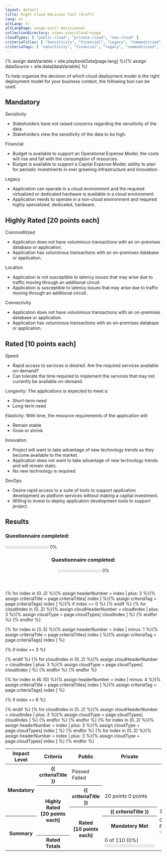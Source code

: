 ```yaml
---
layout: default
title: Right Cloud Decision Tool (draft)
lang: en
altLang: fr
altLangPage: nuage-outil-decisionnel
collectionDirectory: views-vues/cloud-nuage
cloudTypes: [ "public-cloud", "private-cloud", "non-cloud" ]
criteriaTitles: [ "Sensitivity", "Financial", "Legacy", "Commoditized", "Location", "Connectivity", "Speed", "Longevity", "Elasticity", "Innovation", "DevOps" ]
criteriaTags: [ "sensitivity", "financial", "legacy", "commoditized", "location", "connectivity", "speed", "longevity", "elasticity", "innovation", "devops" ]
---
```

{% assign dataVariable = site.playbookData[page.lang] %}{%
assign dataSource = site.data[dataVariable] %}
<div class="wb-inview" data-inview="progress-overlay">

To help organize the decision of which cloud deployment model is the right deployment model for your business context, the following tool can be used.

</div>

<div id="right-cloud-questionnaire" class="wb-frmvld">
<form method="post" action="#">

<section>

## Mandatory

<!-- Question 1 -->
<div id="question-1" class="wb-fieldflow" data-wb-fieldflow='{ "renderas":"radio", "noForm": true, "base": { "live": true }, "default": { "action": "addClass", "source": ".sensitivity-result > span", "class": "hidden" } }'>
<p>Sensitivity</p>
<ul>
<li data-wb-fieldflow='{ "action": "removeClass", "source": "#public-cloud-sensitivity-passed, #private-cloud-sensitivity-failed, #non-cloud-sensitivity-failed", "class": "hidden" }'>Stakeholders have not raised concerns regarding the sensitivity of the data.</li>
<li data-wb-fieldflow='{ "action": "removeClass", "source": "#public-cloud-sensitivity-failed, #private-cloud-sensitivity-passed, #non-cloud-sensitivity-passed", "class": "hidden" }'>Stakeholders view the sensitivity of the data to be high.</li>
</ul>
</div>

<!-- Question 2 -->
<div id="question-2" class="wb-fieldflow" data-wb-fieldflow='{ "renderas":"radio", "noForm": true, "base": { "live": true }, "default": { "action": "addClass", "source": ".financial-result > span", "class": "hidden" } }'>
<p>Financial</p>
<ul>
<li data-wb-fieldflow='{ "action": "removeClass", "source": "#public-cloud-financial-passed, #private-cloud-financial-failed, #non-cloud-financial-failed", "class": "hidden" }'>Budget is available to support an Operational Expense Model; the costs will rise and fall with the consumption of resources.</li>
<li data-wb-fieldflow='{ "action": "removeClass", "source": "#public-cloud-financial-failed, #private-cloud-financial-passed, #non-cloud-financial-passed", "class": "hidden" }'>Budget is available to support a Capital Expense Model; ability to plan for periodic investments in ever greening infrastructure and innovation.</li>
</ul>
</div>

<!-- Question 3 -->
<div id="question-3" class="wb-fieldflow" data-wb-fieldflow='{ "renderas":"radio", "noForm": true, "base": { "live": true }, "default": { "action": "addClass", "source": ".legacy-result > span", "class": "hidden" } }'>
<p>Legacy</p>
<ul>
<li data-wb-fieldflow='{ "action": "removeClass", "source": "#public-cloud-legacy-passed, #private-cloud-legacy-passed, #non-cloud-legacy-failed", "class": "hidden" }'>Application can operate in a cloud environment and the required virtualized or dedicated hardware is available in a cloud environment.</li>
<li data-wb-fieldflow='{ "action": "removeClass", "source": "#public-cloud-legacy-failed, #private-cloud-legacy-failed, #non-cloud-legacy-passed", "class": "hidden" }'>Application needs to operate in a non-cloud environment and required highly specialized, dedicated, hardware.</li>
</ul>
</div>

</section>

<section>

## Highly Rated [20 points each]

<!-- Question 4 -->
<div id="question-4" class="wb-fieldflow" data-wb-fieldflow='{ "renderas":"radio", "noForm": true, "base": { "live": true }, "default": { "action": "addClass", "source": ".commoditized-result > span", "class": "hidden" } }'>
<p>Commoditized</p>
<ul>
<li data-wb-fieldflow='{ "action": "removeClass", "source": "#public-cloud-commoditized-passed, #private-cloud-commoditized-failed, #non-cloud-commoditized-failed", "class": "hidden" }'>Application does not have voluminous transactions with an on-premises database or application.</li>
<li data-wb-fieldflow='{ "action": "removeClass", "source": "#public-cloud-commoditized-failed, #private-cloud-commoditized-passed, #non-cloud-commoditized-passed", "class": "hidden" }'>Application has voluminous transactions with an on-premises database or application.</li>
</ul>
</div>

<!-- Question 5 -->
<div id="question-5" class="wb-fieldflow" data-wb-fieldflow='{ "renderas":"radio", "noForm": true, "base": { "live": true }, "default": { "action": "addClass", "source": ".location-result > span", "class": "hidden" } }'>
<p>Location</p>
<ul>
<li data-wb-fieldflow='{ "action": "removeClass", "source": "#public-cloud-location-passed, #private-cloud-location-failed, #non-cloud-location-failed", "class": "hidden" }'>Application is not susceptible to latency issues that may arise due to traffic moving through an additional circuit.</li>
<li data-wb-fieldflow='{ "action": "removeClass", "source": "#public-cloud-location-failed, #private-cloud-location-passed, #non-cloud-location-passed", "class": "hidden" }'>Application is susceptible to latency issues that may arise due to traffic moving through an additional circuit.</li>
</ul>
</div>

<!-- Question 6 -->
<div id="question-6" class="wb-fieldflow" data-wb-fieldflow='{ "renderas":"radio", "noForm": true, "base": { "live": true }, "default": { "action": "addClass", "source": ".connectivity-result > span", "class": "hidden" } }'>
<p>Connectivity</p>
<ul>
<li data-wb-fieldflow='{ "action": "removeClass", "source": "#public-cloud-connectivity-passed, #private-cloud-connectivity-failed, #non-cloud-connectivity-failed", "class": "hidden" }'>Application does not have voluminous transactions with an on-premises database or application.</li>
<li data-wb-fieldflow='{ "action": "removeClass", "source": "#public-cloud-connectivity-failed, #private-cloud-connectivity-passed, #non-cloud-connectivity-passed", "class": "hidden" }'>Application has voluminous transactions with an on-premises database or application.</li>
</ul>
</div>

</section>

<section>

## Rated [10 points each]

<!-- Question 7 -->
<div id="question-7" class="wb-fieldflow" data-wb-fieldflow='{ "renderas":"radio", "noForm": true, "base": { "live": true }, "default": { "action": "addClass", "source": ".speed-result > span", "class": "hidden" } }'>
<p>Speed</p>
<ul>
<li data-wb-fieldflow='{ "action": "removeClass", "source": "#public-cloud-speed-passed, #private-cloud-speed-failed, #non-cloud-speed-failed", "class": "hidden" }'>Rapid access to services is desired. Are the required services available on-demand?</li>
<li data-wb-fieldflow='{ "action": "removeClass", "source": "#public-cloud-speed-failed, #private-cloud-speed-passed, #non-cloud-speed-passed", "class": "hidden" }'>Can tolerate the time required to implement the services that may not currently be available on-demand.</li>
</ul>
</div>

<!-- Question 8 -->
<div id="question-8" class="wb-fieldflow" data-wb-fieldflow='{ "renderas":"radio", "noForm": true, "base": { "live": true }, "default": { "action": "addClass", "source": ".longevity-result > span", "class": "hidden" } }'>
<p>Longevity: The applications is expected to meet a:</p>
<ul>
<li data-wb-fieldflow='{ "action": "removeClass", "source": "#public-cloud-longevity-passed, #private-cloud-longevity-failed, #non-cloud-longevity-failed", "class": "hidden" }'>Short-term need</li>
<li data-wb-fieldflow='{ "action": "removeClass", "source": "#public-cloud-longevity-passed, #private-cloud-longevity-passed, #non-cloud-longevity-passed", "class": "hidden" }'>Long-term need</li>
</ul>
</div>

<!-- Question 9 -->
<div id="question-9" class="wb-fieldflow" data-wb-fieldflow='{ "renderas":"radio", "noForm": true, "base": { "live": true }, "default": { "action": "addClass", "source": ".elasticity-result > span", "class": "hidden" } }'>
<p>Elasticity: With time, the resource requirements of the  application will:</p>
<ul>
<li data-wb-fieldflow='{ "action": "removeClass", "source": "#public-cloud-elasticity-passed, #private-cloud-elasticity-passed, #non-cloud-elasticity-passed", "class": "hidden" }'>Remain stable</li>
<li data-wb-fieldflow='{ "action": "removeClass", "source": "#public-cloud-elasticity-passed, #private-cloud-elasticity-failed, #non-cloud-elasticity-failed", "class": "hidden" }'>Grow or shrink</li>
</ul>
</div>

<!-- Question 10 -->
<div id="question-10" class="wb-fieldflow" data-wb-fieldflow='{ "renderas":"radio", "noForm": true, "base": { "live": true }, "default": { "action": "addClass", "source": ".innovation-result > span", "class": "hidden" } }'>
<p>Innovation</p>
<ul>
<li data-wb-fieldflow='{ "action": "removeClass", "source": "#public-cloud-innovation-passed, #private-cloud-innovation-failed, #non-cloud-innovation-failed", "class": "hidden" }'>Project will want to take advantage of new technology trends as they become available to the market.</li>
<li data-wb-fieldflow='{ "action": "removeClass", "source": "#public-cloud-innovation-failed, #private-cloud-innovation-passed, #non-cloud-innovation-failed", "class": "hidden" }'>Application does not want to take advantage of new technology trends and will remain static.</li>
<li data-wb-fieldflow='{ "action": "removeClass", "source": "#public-cloud-innovation-failed, #private-cloud-innovation-failed, #non-cloud-innovation-passed", "class": "hidden" }'>No new technology is required.</li>
</ul>
</div>

<!-- Question 11 -->
<div id="question-11" class="wb-fieldflow" data-wb-fieldflow='{ "renderas":"radio", "noForm": true, "base": { "live": true }, "default": { "action": "addClass", "source": ".devops-result > span", "class": "hidden" } }'>
<p>DevOps</p>
<ul>
<li data-wb-fieldflow='{ "action": "removeClass", "source": "#public-cloud-devops-passed, #private-cloud-devops-failed, #non-cloud-devops-failed", "class": "hidden" }'>Desire rapid access to a suite of tools to support application development as platform services without making a capital investment.</li>
<li data-wb-fieldflow='{ "action": "removeClass", "source": "#public-cloud-devops-failed, #private-cloud-devops-passed, #non-cloud-devops-passed", "class": "hidden" }'>Willing to invest to deploy application development tools to support project.</li>
</ul>
</div>

</section>

</form>
</div>

<!--Results-->
<section>

## Results

<section>
<h3 class="h5 mrgn-bttm-0 mrgn-tp-0 mrgn-rght-sm pull-left">Questionnaire completed:</h3>

<p><progress id="questionnaire-progress" value="0" max="100" class="wb-calculate" data-wb-calculate='{ "eventTrigger": "addClass.action.wb-fieldflow removeClass.action.wb-fieldflow toggle.action.wb-fieldflow score-updated", "operations": [
  { "type": "percent", "decimalPlaces": 0, "outputTarget": "#questionnaire-progress-percent, #questionnaire-progress-overlay-percent", "inputs": [
    { "type": "count", "query": "#right-cloud-questionnaire fieldset input:checked" },
    { "type": "count", "query": "#right-cloud-questionnaire fieldset" }
  ] },
  { "type": "number", "outputTarget": "#questionnaire-progress, #questionnaire-progress-overlay", "outputAttribute": "value", "query": "#questionnaire-progress-percent" },
  { "type": "conditional",
    "inputs": [
      { "type": ">", "inputs": [ { "type": "number", "query": "#questionnaire-progress-percent" }, 0 ] }
    ],
    "actions": [
      { "type": "event", "outputTarget": "#questionnaire-progress, #questionnaire-progress-overlay", "outputEvent": "wb-update-wb-progress" }
    ]
  }
] }'></progress> <span id="questionnaire-progress-percent">0</span>%</p>
</section>

<section markdown="0" id="progress-overlay" class="wb-overlay modal-content overlay-def wb-bar-t">
<header>
<div class="h6 mrgn-tp-md mrgn-bttm-md">
<h3 class="h6 mrgn-tp-0 mrgn-bttm-0 mrgn-rght-sm pull-left">Questionnaire completed:</h3>
<p><progress id="questionnaire-progress-overlay" value="0" max="100"></progress> <span id="questionnaire-progress-overlay-percent">0</span>%</p>
</div>
</header>
</section>

<table class="table table-bordered table-condensed">
<thead>
<tr>
<th id="r1h1">Impact Level</th>
<th id="r1h2">Criteria</th>
<th id="r1h3"><strong>Public</strong></th>
<th id="r1h4"><strong>Private</strong></th>
<th id="r1h5"><strong>Non-Cloud</strong></th>
</tr>
</thead>
<tbody>
{% for index in (0..2) %}{%
  assign headerNumber = index | plus: 2 %}{%
  assign criteriaTitle = page.criteriaTitles[ index ] %}{%
  assign criteriaTag = page.criteriaTags[ index ]
%}<tr>{%
if index == 0 %}
<th headers="r1h1" id="r2h1" rowspan="3"><strong>Mandatory</strong></th>{%
endif %}
<th headers="r1h2" id="r2h{{ headerNumber }}"><strong>{{ criteriaTitle }}</strong></th>{%
  for cloudIndex in (0..2) %}{%
    assign cloudHeaderNumber = cloudIndex | plus: 3 %}{%
    assign cloudType = page.cloudTypes[ cloudIndex ] %}
<td headers="r1h{{ cloudHeaderNumber}} r2h1 r2h{{ headerNumber }}" class="{{ criteriaTag }}-result"><span id="{{ cloudType }}-{{ criteriaTag }}-passed" class="hidden"><span class="glyphicon glyphicon-ok text-success" aria-hidden="true"></span> Passed</span><span id="{{ cloudType }}-{{ criteriaTag }}-failed" class="hidden"><span class="glyphicon glyphicon-remove text-danger" aria-hidden="true"></span> Failed</span></td>{%
  endfor %}
</tr>{%
endfor %}

{% for index in (3..5) %}{%
  assign headerNumber = index | minus: 1 %}{%
  assign criteriaTitle = page.criteriaTitles[ index ] %}{%
  assign criteriaTag = page.criteriaTags[ index ]
%}<tr>{%
if index == 3 %}
<th headers="r1h1" id="r3h1" rowspan="3"><strong>Highly Rated</strong><br /> [20 points each]</th>{%
endif %}
<th headers="r1h2" id="r3h{{ headerNumber }}"><strong>{{ criteriaTitle }}</strong></th>{%
  for cloudIndex in (0..2) %}{%
    assign cloudHeaderNumber = cloudIndex | plus: 3 %}{%
    assign cloudType = page.cloudTypes[ cloudIndex ] %}
<td headers="r1h{{ cloudHeaderNumber }} r3h1 r3h{{ headerNumber }}" class="{{ criteriaTag }}-result"><span id="{{ cloudType }}-{{ criteriaTag }}-passed" class="hidden"><span class="glyphicon glyphicon-ok text-success" aria-hidden="true"></span> 20 points</span><span id="{{ cloudType }}-{{ criteriaTag }}-failed" class="hidden"><span class="glyphicon glyphicon-remove text-danger" aria-hidden="true"></span> 0 points</span></td>{%
  endfor %}
</tr>{%
endfor %}

{% for index in (6..10) %}{%
  assign headerNumber = index | minus: 4 %}{%
  assign criteriaTitle = page.criteriaTitles[ index ] %}{%
  assign criteriaTag = page.criteriaTags[ index ]
%}<tr>{%
if index == 6 %}
<th headers="r1h1" id="r4h1" rowspan="5"><strong>Rated</strong><br /> [10 points each]</th>{%
endif %}
<th headers="r1h2" id="r4h{{ headerNumber }}"><strong>{{ criteriaTitle }}</strong></th>{%
  for cloudIndex in (0..2) %}{%
    assign cloudHeaderNumber = cloudIndex | plus: 3 %}{%
    assign cloudType = page.cloudTypes[ cloudIndex ] %}
<td headers="r1h{{ cloudHeaderNumber }} r4h1 r4h{{ headerNumber }}" class="{{ criteriaTag }}-result"><span id="{{ cloudType }}-{{ criteriaTag }}-passed" class="hidden"><span class="glyphicon glyphicon-ok text-success" aria-hidden="true"></span> 10 points</span><span id="{{ cloudType }}-{{ criteriaTag }}-failed" class="hidden"><span class="glyphicon glyphicon-remove text-danger" aria-hidden="true"></span> 0 points</span></td>{%
  endfor %}
</tr>{%
endfor %}

<tr>
<th headers="r1h1" id="r5h1" rowspan="2"><strong>Summary</strong></th>
<th headers="r1h2" id="r5h2"><strong>Mandatory Met</strong></th>{%
for index in (0..2) %}{%
  assign headerNumber = index | plus: 3 %}{%
  assign cloudType = page.cloudTypes[ index ] %}
<td headers="r1h{{ headerNumber }} r5h1 r5h2" class="wb-calculate" data-wb-calculate='{ "eventTrigger": "removeClass.action.wb-fieldflow", "operations": [
  { "type": "count", "increment": 1, "query": "#{{ cloudType }}-sensitivity-passed:not(.hidden), #{{ cloudType }}-financial-passed:not(.hidden), #{{ cloudType }}-legacy-passed:not(.hidden)", "outputTarget": "#tally-mandatory-{{ cloudType }}" },
  { "type": "percent", "decimalPlaces": 1, "inputs": [ { "type": "number", "query": "#tally-mandatory-{{ cloudType }}" }, 3 ], "outputTarget": "#percent-mandatory-{{ cloudType }}" },
  { "type": "number", "decimalPlaces": 0, "query": "#percent-mandatory-{{ cloudType }}", "outputTarget": "#progress-mandatory-{{ cloudType }}", "outputAttribute": "value" },
  { "type": "conditional", "inputs": [ { "type": ">", "inputs": [ { "type": "number", "query": "#percent-mandatory-{{ criteriaNumber }}" }, 0 ] } ],
    "actions": [ { "type": "event", "outputTarget": "#progress-mandatory-{{ cloudType }}", "outputEvent": "wb-update-wb-progress" } ]
  },
  { "type": "conditional", "inputs": [
      { "type": ">=", "inputs": [{ "type": "count", "query": "fieldset[data-wb-fieldflow-source=question-1] input:checked" }, 1] },
      { "type": ">=", "inputs": [{ "type": "count", "query": "fieldset[data-wb-fieldflow-source=question-2] input:checked" }, 1] },
      { "type": ">=", "inputs": [{ "type": "count", "query": "fieldset[data-wb-fieldflow-source=question-3] input:checked" }, 1] }
    ],
    "actions": [
      { "type": "conditional", "inputs": [{ "type": "==", "inputs": [{ "type": "number", "query": "#tally-mandatory-{{ cloudType }}" }, 3] }], "actions": [{ "type": "addClass", "class": "hidden", "outputTarget": "#mandatory-{{ cloudType }}-failed"}, { "type":  "removeClass", "class": "hidden", "outputTarget": "#mandatory-{{ cloudType }}-passed"}] },
      { "type": "conditional", "inputs": [{ "type": "!=", "inputs": [{ "type": "number", "query": "#tally-mandatory-{{ cloudType }}" }, 3] }], "actions": [{ "type": "addClass", "class": "hidden", "outputTarget": "#mandatory-{{ cloudType }}-passed"}, { "type": "removeClass", "class": "hidden", "outputTarget": "#mandatory-{{ cloudType }}-failed"}] }
    ]
  }
] }'><span id="tally-mandatory-{{ cloudType }}">0</span> of 3 (<span id="percent-mandatory-{{ cloudType }}">0</span>%)<span id="mandatory-{{ cloudType }}-passed" class="hidden mrgn-lft-md"> <span class="glyphicon glyphicon-ok text-success" aria-hidden="true"></span> Passed</span><span id="mandatory-{{ cloudType }}-failed" class="hidden mrgn-lft-md"><span class="glyphicon glyphicon-remove text-danger" aria-hidden="true"></span> Failed</span><div><progress id="progress-mandatory-{{ cloudType }}" value="0" max="100"></progress></div></td>{%
endfor %}
</tr>

<tr>
<th headers="r1h2" id="r5h3"><strong>Rated Totals</strong></th>{%
for index in (0..2) %}{%
  assign headerNumber = index | plus: 3 %}{%
  assign cloudType = page.cloudTypes[ index ] %}
<td headers="r1h{{ headerNumber }} r5h1 r5h3" class="wb-calculate" data-wb-calculate='{ "eventTrigger": "removeClass.action.wb-fieldflow", "operations": [
  { "type": "add", "inputs": [{ "type": "count", "increment": 20, "query": "#{{ cloudType }}-commoditized-passed:not(.hidden), #{{ cloudType }}-location-passed:not(.hidden), #{{ cloudType }}-connectivity-passed:not(.hidden)" }, { "type": "count", "increment": 10, "query": "#{{ cloudType }}-speed-passed:not(.hidden), #{{ cloudType }}-longevity-passed:not(.hidden), #{{ cloudType }}-elasticity-passed:not(.hidden), #{{ cloudType }}-innovation-passed:not(.hidden), #{{ cloudType }}-devops-passed:not(.hidden)" }], "outputTarget": "#tally-rated-{{ cloudType }}" },
  { "type": "percent", "decimalPlaces": 1, "inputs": [{ "type": "number", "query": "#tally-rated-{{ cloudType }}" }, 110], "outputTarget": "#percent-rated-{{ cloudType }}" },
  { "type": "number", "decimalPlaces": 0, "query": "#percent-rated-{{ cloudType }}", "outputTarget": "#progress-rated-{{ cloudType }}", "outputAttribute": "value" },
  { "type": "conditional", "inputs": [ { "type": ">", "inputs": [ { "type": "number", "query": "#percent-rated-{{ criteriaNumber }}" }, 0 ] } ],
    "actions": [ { "type": "event", "outputTarget": "#progress-rated-{{ cloudType }}", "outputEvent": "wb-update-wb-progress" } ]
  }
] }'><span id="tally-rated-{{ cloudType }}">0</span> of 110 (<span id="percent-rated-{{ cloudType }}">0</span>%)<div><progress id="progress-rated-{{ cloudType }}" value="0" max="100"></progress></div></td>{%
endfor %}
</tr>
</tbody>
</table>

</section>
